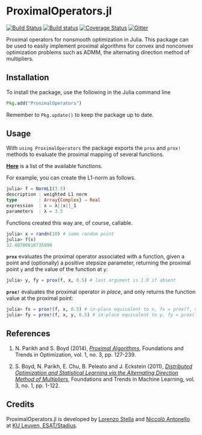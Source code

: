 # ProximalOperators.jl

[![Build Status](https://travis-ci.org/kul-forbes/ProximalOperators.jl.svg?branch=master)](https://travis-ci.org/kul-forbes/ProximalOperators.jl)
[![Build status](https://ci.appveyor.com/api/projects/status/00rk6ip0y0t2wj8t?svg=true)](https://ci.appveyor.com/project/lostella/prox-jl)
[![Coverage Status](https://coveralls.io/repos/github/kul-forbes/ProximalOperators.jl/badge.svg?branch=master)](https://coveralls.io/github/kul-forbes/ProximalOperators.jl?branch=master)
[![Gitter](https://img.shields.io/gitter/room/nwjs/nw.js.svg)](https://gitter.im/ProximalOperators-jl/Lobby)

Proximal operators for nonsmooth optimization in Julia.
This package can be used to easily implement proximal algorithms for convex and nonconvex optimization problems such as ADMM, the alternating direction method of multipliers.

## Installation

To install the package, use the following in the Julia command line

```julia
Pkg.add("ProximalOperators")
```

Remember to `Pkg.update()` to keep the package up to date.

## Usage

With `using ProximalOperators` the package exports the `prox` and `prox!` methods to evaluate the proximal mapping of several functions.

**[Here](https://github.com/kul-forbes/ProximalOperators.jl/blob/master/FUNCTIONS.md)** is a list of the available functions.

For example, you can create the L1-norm as follows.

```julia
julia> f = NormL1(3.5)
description : weighted L1 norm
type        : Array{Complex} → Real
expression  : x ↦ λ||x||_1
parameters  : λ = 3.5
```

Functions created this way are, of course, callable.

```julia
julia> x = randn(10) # some random point
julia> f(x)
32.40700818735099
```

**`prox`** evaluates the proximal operator associated with a function,
given a point and (optionally) a positive stepsize parameter,
returning the proximal point `y` and the value of the function at `y`:

```julia
julia> y, fy = prox(f, x, 0.5) # last argument is 1.0 if absent
```

**`prox!`** evaluates the proximal operator *in place*,
and only returns the function value at the proximal point:

```julia
julia> fx = prox!(f, x, 0.5) # in-place equivalent to x, fx = prox(f, x, 0.5)
julia> fy = prox!(f, x, y, 0.5) # in-place equivalent to y, fy = prox(f, x, 0.5)
```

## References

1. N. Parikh and S. Boyd (2014), [*Proximal Algorithms*](http://dx.doi.org/10.1561/2400000003),
Foundations and Trends in Optimization, vol. 1, no. 3, pp. 127-239.

2. S. Boyd, N. Parikh, E. Chu, B. Peleato and J. Eckstein (2011), [*Distributed Optimization and Statistical Learning via the Alternating Direction Method of Multipliers*](http://dx.doi.org/10.1561/2200000016), Foundations and Trends in Machine Learning, vol. 3, no. 1, pp. 1-122.

## Credits

ProximalOperators.jl is developed by
[Lorenzo Stella](https://lostella.github.io)
and [Niccolò Antonello](http://homes.esat.kuleuven.be/~nantonel/)
at [KU Leuven, ESAT/Stadius](https://www.esat.kuleuven.be/stadius/).

